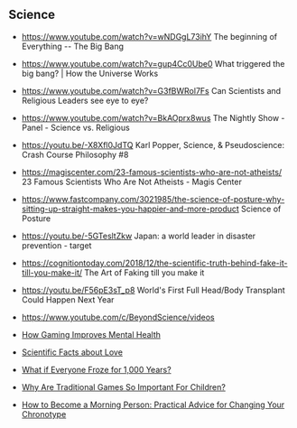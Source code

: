 ## Science

- https://www.youtube.com/watch?v=wNDGgL73ihY The beginning of Everything -- The Big Bang

- https://www.youtube.com/watch?v=gup4Cc0Ube0 What triggered the big bang? | How the Universe Works

- https://www.youtube.com/watch?v=G3fBWRol7Fs Can Scientists and Religious Leaders see eye to eye?

- https://www.youtube.com/watch?v=BkAOprx8wus The Nightly Show - Panel - Science vs. Religious

- https://youtu.be/-X8Xfl0JdTQ Karl Popper, Science, & Pseudoscience: Crash Course Philosophy #8

- https://magiscenter.com/23-famous-scientists-who-are-not-atheists/ 23 Famous Scientists Who Are Not Atheists - Magis Center

- https://www.fastcompany.com/3021985/the-science-of-posture-why-sitting-up-straight-makes-you-happier-and-more-product Science of Posture

- https://youtu.be/-5GTesltZkw Japan: a world leader in disaster prevention - target

- https://cognitiontoday.com/2018/12/the-scientific-truth-behind-fake-it-till-you-make-it/ The Art of Faking till you make it

- https://youtu.be/F56pE3sT_p8 World's First Full Head/Body Transplant Could Happen Next Year

- https://www.youtube.com/c/BeyondScience/videos

- [How Gaming Improves Mental Health](https://gamerant.com/how-gaming-improve-mental-health-disorder/)

- [Scientific Facts about Love](https://www.thelawofattraction.com/scientific-facts-love/)

- [What if Everyone Froze for 1,000 Years?](https://youtu.be/k7Y_vNDprCQ)

- [Why Are Traditional Games So Important For Children?](https://lingokids.com/blog/posts/best-traditional-games-for-children)

- [How to Become a Morning Person: Practical Advice for Changing Your Chronotype](https://www.healthline.com/health/healthy-sleep/how-to-become-a-morning-person)
